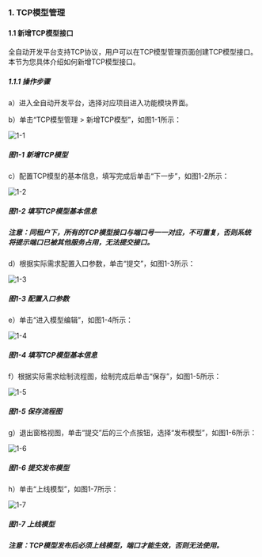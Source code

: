 ### 1. TCP模型管理

#### 1.1 新增TCP模型接口

全自动开发平台支持TCP协议，用户可以在TCP模型管理页面创建TCP模型接口。本节为您具体介绍如何新增TCP模型接口。

##### 1.1.1 操作步骤

a）进入全自动开发平台，选择对应项目进入功能模块界面。

b）单击“TCP模型管理 > 新增TCP模型”，如图1-1所示：

![1-1](https://www.feisuanyz.com/fsimage/zc-image/28tcp/tcp_1.png)

##### 图1-1 新增TCP模型

c）配置TCP模型的基本信息，填写完成后单击“下一步”，如图1-2所示：

![1-2](https://www.feisuanyz.com/fsimage/zc-image/28tcp/tcp_2.png)

##### 图1-2 填写TCP模型基本信息

##### 注意：同租户下，所有的TCP模型接口与端口号一一对应，不可重复，否则系统将提示端口已被其他服务占用，无法提交接口。

d）根据实际需求配置入口参数，单击“提交”，如图1-3所示：

![1-3](https://www.feisuanyz.com/fsimage/zc-image/28tcp/tcp_3.png)

##### 图1-3 配置入口参数

e）单击“进入模型编辑”，如图1-4所示：

![1-4](https://www.feisuanyz.com/fsimage/zc-image/28tcp/tcp_4.png)

##### 图1-4 填写TCP模型基本信息

f）根据实际需求绘制流程图，绘制完成后单击“保存”，如图1-5所示：

![1-5](https://www.feisuanyz.com/fsimage/zc-image/28tcp/tcp_5.png)

##### 图1-5 保存流程图

g）退出窗格视图，单击“提交”后的三个点按钮，选择“发布模型”，如图1-6所示：

![1-6](https://www.feisuanyz.com/fsimage/zc-image/28tcp/tcp_6.png)

##### 图1-6 提交发布模型

h）单击“上线模型”，如图1-7所示：

![1-7](https://www.feisuanyz.com/fsimage/zc-image/28tcp/tcp_7.png)

##### 图1-7 上线模型

##### 注意：TCP模型发布后必须上线模型，端口才能生效，否则无法使用。
